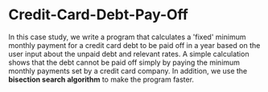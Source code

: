 # Credit-Card-Debt-Pay-Off

In this case study, we write a program that calculates a 'fixed' minimum monthly payment for a credit card debt to be paid off in a year based on the user input about the unpaid debt and relevant rates. A simple calculation shows that the debt cannot be paid off simply by paying the minimum monthly payments set by a credit card company. In addition, we use the **bisection search algorithm** to make the program faster. 
